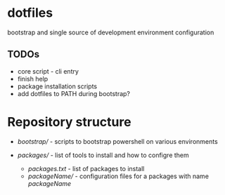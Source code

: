 # dotfiles
bootstrap and single source of development environment configuration

## TODOs
* core script - cli entry
* finish help
* package installation scripts
* add dotfiles to PATH during bootstrap?

# Repository structure

* _bootstrap/_ - scripts to bootstrap powershell on various environments

* _packages/_ - list of tools to install and how to configre them
    * _packages.txt_ - list of packages to install
    * _packageName/_ - configuration files for a packages with name _packageName_

